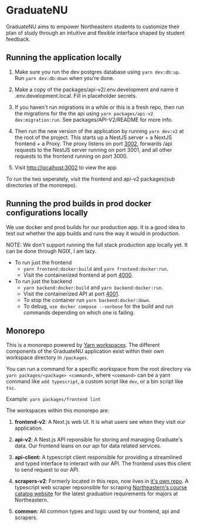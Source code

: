 # GraduateNU

GraduateNU aims to empower Northeastern students to customize their plan of study through an intuitive and flexible interface shaped by student feedback.

## Running the application locally

1. Make sure you run the dev postgres database using `yarn dev:db:up`. Run `yarn dev:db:down` when you're done.

2. Make a copy of the packages/api-v2/.env.development and name it .env.development.local. Fill in placeholder secrets.

3. If you haven't run migrations in a while or this is a fresh repo, then run the migrations for the the api using `yarn packages/api-v2 dev:migration:run`. See packages/API-V2/README for more info.

4. Then run the new version of the application by running `yarn dev:v2` at the root of the project. This starts up a NestJS server + a NextJS frontend + a Proxy. The proxy listens on port [3002](http://localhost:3002/), forwards /api requests to the NestJS server running on port 3001, and all other requests to the frontend running on port 3000.

5. Visit [http://localhost:3002](http://localhost:3002/) to view the app.

To run the two seperately, visit the frontend and api-v2 packages(sub directories of the monorepo).

## Running the prod builds in prod docker configurations locally

We use docker and prod builds for our production app. It is a good idea to test out whether the app builds and runs the way it would in production.

NOTE: We don't support running the full stack production app locally yet. It can be done through NGIX, I am lazy.

- To run just the frontend
  - `yarn frontend:docker:build` and `yarn frontend:docker:run`.
  - Visit the containerized frontend at port [4000](http://localhost:4000).
- To run just the backend
  - `yarn backend:docker:build` and `yarn backend:docker:run`.
  - Visit the containerized API at port [4001](http://localhost:4001).
  - To stop the container run `yarn backend:docker:down`.
  - To debug, `use docker compose --verbose` for the build and run commands depending on which one is failing.

## Monorepo

This is a monorepo powered by [Yarn workspaces](https://classic.yarnpkg.com/lang/en/docs/workspaces/). The different components of the GraduateNU application exist within their own workspace directory in `/packages`.

You can run a command for a specific workspace from the root directory via `yarn packages/<package> <command>`, where `<command>` can be a yarn command like `add typescript`, a custom script like `dev`, or a bin script like `tsc`.

Example: `yarn packages/frontend lint`

The workspaces within this monorepo are:

1. **frontend-v2**: A Next.js web UI. It is what users see when they visit our application.

2. **api-v2**: A Nest.js API reponsible for storing and managing Graduate's data. Our frontend leans on our api for data related services.

3. **api-client:** A typescript client responsible for providing a streamlined and typed interface to interact with our API. The frontend uses this client to send request to our API.

4. **scrapers-v2**: Formerly located in this repo, now lives in [it's own repo](https://github.com/sandboxnu/major-scraper). A typescript web scraper repsonsible for scraping [Northeastern's course catalog website](https://catalog.northeastern.edu/undergraduate/) for the latest graduation requirements for majors at Northeastern.

5. **common**: All common types and logic used by our frontend, api and scrapers.
